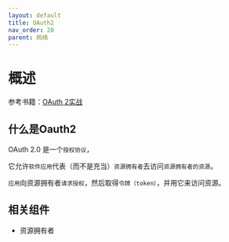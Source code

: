 ```yaml
---
layout: default
title: OAuth2
nav_order: 20
parent: 网络
---
```


# 概述

参考书籍：[OAuth 2实战](https://book.douban.com/subject/30487753/)

## 什么是Oauth2

OAuth 2.0 是一个`授权协议`，

它允许`软件应用`代表（而不是充当）`资源拥有者`去访问`资源拥有者的资源`。

`应用`向资源拥有者`请求授权`，然后取得`令牌（token）`，并用它来访问资源。

## 相关组件

- 资源拥有者
